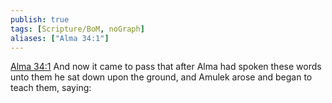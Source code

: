 ```yaml
---
publish: true
tags: [Scripture/BoM, noGraph]
aliases: ["Alma 34:1"]
---
```

[Alma 34:1](https://churchofjesuschrist.org/study/scriptures/bofm/alma/34?lang=eng&id=p1#p1) And now it came to pass that after Alma had spoken these words unto them he sat down upon the ground, and Amulek arose and began to teach them, saying:
